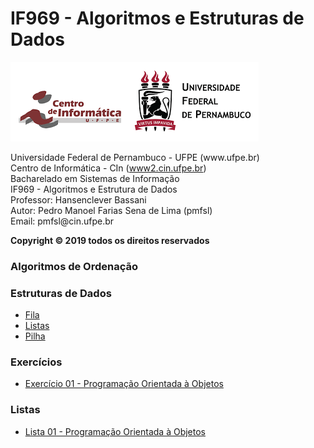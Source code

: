 # IF969 - Algoritmos e Estruturas de Dados
<img src='https://github.com/pedrosena138/IF969-Algoritmos-e-Estrutura-de-Dados/blob/master/logo.png'>
<p>
  Universidade Federal de Pernambuco - UFPE (www.ufpe.br) <br>
  Centro de Informática - CIn (<a href="https://www2.cin.ufpe.br/">www2.cin.ufpe.br</a>) <br>
  Bacharelado em Sistemas de Informação <br>
  IF969 - Algoritmos e Estrutura de Dados <br>
  Professor: Hansenclever Bassani <br>
  Autor: Pedro Manoel Farias Sena de Lima (pmfsl) <br>
  Email: pmfsl@cin.ufpe.br
</p>

<p><strong>Copyright © 2019 todos os direitos reservados</strong></p>

<h3> Algoritmos de Ordenação </h3>
<h3> Estruturas de Dados </h3>
<ul>
  <li> 
    <a href='https://github.com/pedrosena138/IF969-Algoritmos-e-Estrutura-de-Dados/blob/master/Estruturas%20de%20Dados/fila.py'> Fila </a> 
  </li>
  <li>
    <a href='https://github.com/pedrosena138/IF969-Algoritmos-e-Estrutura-de-Dados/blob/master/Estruturas%20de%20Dados/listas.py'> Listas </a>
  </li>
  <li> 
    <a href='https://github.com/pedrosena138/IF969-Algoritmos-e-Estrutura-de-Dados/blob/master/Estruturas%20de%20Dados/pilha.py'> Pilha </a>
  </li> 
</ul>
<h3> Exercícios </h3>
<ul>
  <li> 
    <a href='https://github.com/pedrosena138/IF969-Algoritmos-e-Estrutura-de-Dados/blob/master/Exerc%C3%ADcios/01'> Exercício 01 - Programação Orientada à Objetos</a></li>
</ul>

<h3> Listas </h3>
<ul>
  <li> <a href='https://github.com/pedrosena138/IF969-Algoritmos-e-Estrutura-de-Dados/tree/master/Listas/01'> Lista 01 - Programação Orientada à Objetos</a></li>
</ul>



